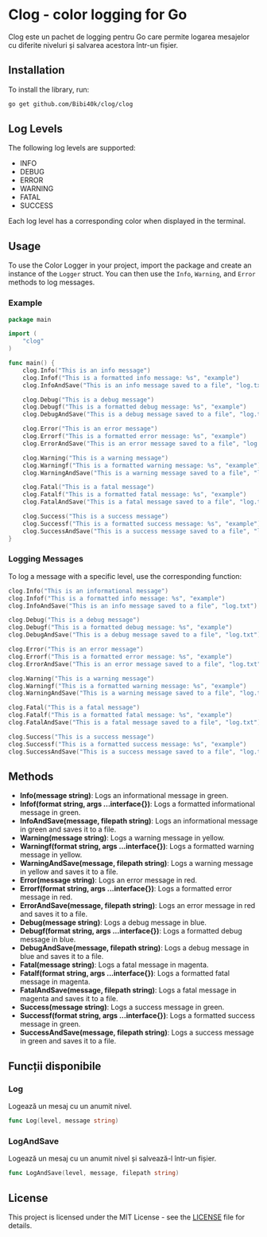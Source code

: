 # Clog - color logging for Go

Clog este un pachet de logging pentru Go care permite logarea mesajelor cu diferite niveluri și salvarea acestora într-un fișier.

## Installation

To install the library, run:

```sh
go get github.com/Bibi40k/clog/clog
```

## Log Levels

The following log levels are supported:

- INFO
- DEBUG
- ERROR
- WARNING
- FATAL
- SUCCESS

Each log level has a corresponding color when displayed in the terminal.

## Usage

To use the Color Logger in your project, import the package and create an instance of the `Logger` struct. You can then use the `Info`, `Warning`, and `Error` methods to log messages.

### Example

```go
package main

import (
    "clog"
)

func main() {
    clog.Info("This is an info message")
    clog.Infof("This is a formatted info message: %s", "example")
    clog.InfoAndSave("This is an info message saved to a file", "log.txt")

    clog.Debug("This is a debug message")
    clog.Debugf("This is a formatted debug message: %s", "example")
    clog.DebugAndSave("This is a debug message saved to a file", "log.txt")

    clog.Error("This is an error message")
    clog.Errorf("This is a formatted error message: %s", "example")
    clog.ErrorAndSave("This is an error message saved to a file", "log.txt")

    clog.Warning("This is a warning message")
    clog.Warningf("This is a formatted warning message: %s", "example")
    clog.WarningAndSave("This is a warning message saved to a file", "log.txt")

    clog.Fatal("This is a fatal message")
    clog.Fatalf("This is a formatted fatal message: %s", "example")
    clog.FatalAndSave("This is a fatal message saved to a file", "log.txt")

    clog.Success("This is a success message")
    clog.Successf("This is a formatted success message: %s", "example")
    clog.SuccessAndSave("This is a success message saved to a file", "log.txt")
}
```

### Logging Messages

To log a message with a specific level, use the corresponding function:

```go
clog.Info("This is an informational message")
clog.Infof("This is a formatted info message: %s", "example")
clog.InfoAndSave("This is an info message saved to a file", "log.txt")

clog.Debug("This is a debug message")
clog.Debugf("This is a formatted debug message: %s", "example")
clog.DebugAndSave("This is a debug message saved to a file", "log.txt")

clog.Error("This is an error message")
clog.Errorf("This is a formatted error message: %s", "example")
clog.ErrorAndSave("This is an error message saved to a file", "log.txt")

clog.Warning("This is a warning message")
clog.Warningf("This is a formatted warning message: %s", "example")
clog.WarningAndSave("This is a warning message saved to a file", "log.txt")

clog.Fatal("This is a fatal message")
clog.Fatalf("This is a formatted fatal message: %s", "example")
clog.FatalAndSave("This is a fatal message saved to a file", "log.txt")

clog.Success("This is a success message")
clog.Successf("This is a formatted success message: %s", "example")
clog.SuccessAndSave("This is a success message saved to a file", "log.txt")
```

## Methods

- **Info(message string)**: Logs an informational message in green.
- **Infof(format string, args ...interface{})**: Logs a formatted informational message in green.
- **InfoAndSave(message, filepath string)**: Logs an informational message in green and saves it to a file.
- **Warning(message string)**: Logs a warning message in yellow.
- **Warningf(format string, args ...interface{})**: Logs a formatted warning message in yellow.
- **WarningAndSave(message, filepath string)**: Logs a warning message in yellow and saves it to a file.
- **Error(message string)**: Logs an error message in red.
- **Errorf(format string, args ...interface{})**: Logs a formatted error message in red.
- **ErrorAndSave(message, filepath string)**: Logs an error message in red and saves it to a file.
- **Debug(message string)**: Logs a debug message in blue.
- **Debugf(format string, args ...interface{})**: Logs a formatted debug message in blue.
- **DebugAndSave(message, filepath string)**: Logs a debug message in blue and saves it to a file.
- **Fatal(message string)**: Logs a fatal message in magenta.
- **Fatalf(format string, args ...interface{})**: Logs a formatted fatal message in magenta.
- **FatalAndSave(message, filepath string)**: Logs a fatal message in magenta and saves it to a file.
- **Success(message string)**: Logs a success message in green.
- **Successf(format string, args ...interface{})**: Logs a formatted success message in green.
- **SuccessAndSave(message, filepath string)**: Logs a success message in green and saves it to a file.

## Funcții disponibile

### Log

Logează un mesaj cu un anumit nivel.

```go
func Log(level, message string)
```

### LogAndSave

Logează un mesaj cu un anumit nivel și salvează-l într-un fișier.

```go
func LogAndSave(level, message, filepath string)
```

## License

This project is licensed under the MIT License - see the [LICENSE](LICENSE) file for details.